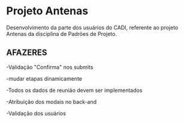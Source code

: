 Projeto Antenas
===============

Desenvolvimento da parte dos usuários do CADI, referente ao projeto Antenas da disciplina de Padrões de Projeto.


AFAZERES
-------------
-Validação "Confirma" nos submits

-mudar etapas dinamicamente

-Todos os dados de reunião devem ser implementados

-Atribuição dos modais no back-and

-Validação dos usuários
